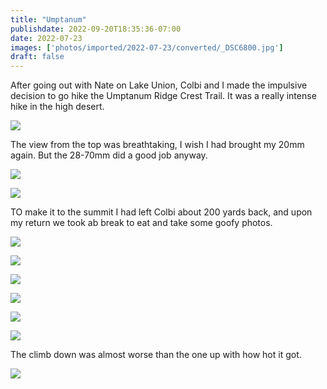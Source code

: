 ```yaml
---
title: "Umptanum"
publishdate: 2022-09-20T18:35:36-07:00
date: 2022-07-23
images: ['photos/imported/2022-07-23/converted/_DSC6800.jpg']
draft: false
---
```


After going out with Nate on Lake Union, Colbi and I made the impulsive decision to go hike the Umptanum Ridge Crest Trail.  It was a really intense hike in the high desert.

![](../photos/imported/2022-07-23/converted/_DSC6761.jpg)

The view from the top was breathtaking, I wish I had brought my 20mm again.  But the 28-70mm did a good job anyway.

![](../photos/imported/2022-07-23/converted/_DSC6771.jpg)

![](../photos/imported/2022-07-23/converted/_DSC6773.jpg)

TO make it to the summit I had left Colbi about 200 yards back, and upon my return we took ab break to eat and take some goofy photos.

![](../photos/imported/2022-07-23/converted/_DSC6785.jpg)

![](../photos/imported/2022-07-23/converted/_DSC6795.jpg)

![](../photos/imported/2022-07-23/converted/_DSC6800.jpg)

![](../photos/imported/2022-07-23/converted/_DSC6801.jpg)

![](../photos/imported/2022-07-23/converted/_DSC6806.jpg)

![](../photos/imported/2022-07-23/converted/_DSC6811.jpg)

The climb down was almost worse than the one up with how hot it got.

![](../photos/imported/2022-07-23/converted/_DSC6827.jpg)